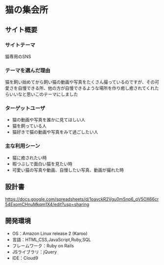 # 猫の集会所

## サイト概要
### サイトテーマ
猫専用のSNS

### テーマを選んだ理由
猫を飼い始めてから飼い猫の動画や写真をたくさん撮っているのですが、その可愛さを自慢できる所、他の方が自慢できるような場所を作り癒し癒されてくれたらいいなと思いこのテーマにしました


### ターゲットユーザ
- 猫の動画や写真を誰かに見てほしい人
- 猫を飼っている人
- 猫好きで猫の動画や写真をみて過ごしたい人

### 主な利用シーン
- 猫に癒されたい時
- 暇つぶしで面白い猫を見たい時
- 可愛い猫の写真や動画、自慢したい写真、動画が撮れた時

## 設計書
 https://docs.google.com/spreadsheets/d/1oavckR2Vgu0mSnp6_qV5OX66cr54ExomCHnuMkqm1X4/edit?usp=sharing

## 開発環境
- OS：Amazon Linux release 2 (Karoo)
- 言語：HTML,CSS,JavaScript,Ruby,SQL
- フレームワーク：Ruby on Rails
- JSライブラリ：jQuery
- IDE：Cloud9
